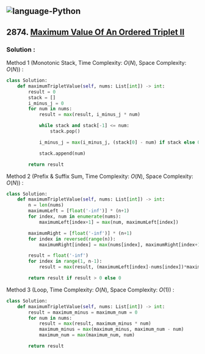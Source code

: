 ![language-Python](https://img.shields.io/badge/%20-Python-ffd43b?style=for-the-badge&logo=PYTHON)
---

## 2874. [Maximum Value Of An Ordered Triplet II](https://leetcode.com/problems/maximum-value-of-an-ordered-triplet-ii)

### Solution :

Method 1 (Monotonic Stack, Time Complexity: $O(N)$, Space Complexity: $O(N)$) :
```python
class Solution:
    def maximumTripletValue(self, nums: List[int]) -> int:
        result = 0
        stack = []
        i_minus_j = 0
        for num in nums:
            result = max(result, i_minus_j * num)

            while stack and stack[-1] <= num:
                stack.pop()

            i_minus_j = max(i_minus_j, (stack[0] - num) if stack else 0)

            stack.append(num)

        return result
```

Method 2 (Prefix & Suffix Sum, Time Complexity: $O(N)$, Space Complexity: $O(N)$) :
```python
class Solution:
    def maximumTripletValue(self, nums: List[int]) -> int:
        n = len(nums)
        maximumLeft = [float('-inf')] * (n+1)
        for index, num in enumerate(nums):
            maximumLeft[index+1] = max(num, maximumLeft[index])

        maximumRight = [float('-inf')] * (n+1)
        for index in reversed(range(n)):
            maximumRight[index] = max(nums[index], maximumRight[index+1])

        result = float('-inf')
        for index in range(1, n-1):
            result = max(result, (maximumLeft[index]-nums[index])*maximumRight[index+1])

        return result if result > 0 else 0
```

Method 3 (Loop, Time Complexity: $O(N)$, Space Complexity: $O(1)$) :
```python
class Solution:
    def maximumTripletValue(self, nums: List[int]) -> int:
        result = maximum_minus = maximum_num = 0
        for num in nums:
            result = max(result, maximum_minus * num)
            maximum_minus = max(maximum_minus, maximum_num - num)
            maximum_num = max(maximum_num, num)

        return result
```
